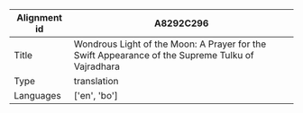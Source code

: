 |Alignment id | A8292C296
| --- | --- 
|Title | Wondrous Light of the Moon: A Prayer for the Swift Appearance of the Supreme Tulku of Vajradhara 
|Type | translation
|Languages | ['en', 'bo']